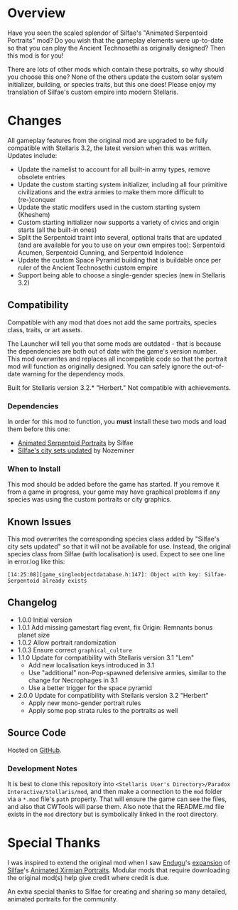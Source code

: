 # Overview

Have you seen the scaled splendor of Silfae's "Animated Serpentoid Portraits" mod?  Do you wish that the gameplay elements were up-to-date so that you can play the Ancient Technosethi as originally designed?  Then this mod is for you!

There are lots of other mods which contain these portraits, so why should you choose this one?  None of the others update the custom solar system initializer, building, or species traits, but this one does!  Please enjoy my translation of Silfae's custom empire into modern Stellaris.

# Changes

All gameplay features from the original mod are upgraded to be fully compatible with Stellaris 3.2, the latest version when this was written.  Updates include:

* Update the namelist to account for all built-in army types, remove obsolete entries
* Update the custom starting system initializer, including all four primitive civilizations and the extra armies to make them more difficult to (re-)conquer
* Update the static modifers used in the custom starting system (Kheshem)
* Custom starting initializer now supports a variety of civics and origin starts (all the built-in ones)
* Split the Serpentoid traint into several, optional traits that are updated (and are available for you to use on your own empires too): Serpentoid Acumen, Serpentoid Cunning, and Serpentoid Indolence
* Update the custom Space Pyramid building that is buildable once per ruler of the Ancient Technosethi custom empire
* Support being able to choose a single-gender species (new in Stellaris 3.2)

## Compatibility

Compatible with any mod that does not add the same portraits, species class, traits, or art assets.

The Launcher will tell you that some mods are outdated - that is because the dependencies are both out of date with the game's version number.  This mod overwrites and replaces all incompatible code so that the portrait mod will function as originally designed.  You can safely ignore the out-of-date warning for the dependency mods.

Built for Stellaris version 3.2.* "Herbert."  Not compatible with achievements.

### Dependencies

In order for this mod to function, you **must** install these two mods and load them before this one:

* [Animated Serpentoid Portraits](https://steamcommunity.com/sharedfiles/filedetails/?id=861800679) by Silfae
* [Silfae's city sets updated](https://steamcommunity.com/sharedfiles/filedetails/?id=2247427791) by Nozeminer

### When to Install

This mod should be added before the game has started.  If you remove it from a game in progress, your game may have graphical problems if any species was using the custom portraits or city graphics.

## Known Issues

This mod overwrites the corresponding species class added by "Silfae's city sets updated" so that it will not be available for use.  Instead, the original species class from Silfae (with localisation) is used.  Expect to see one line in error.log like this:

```
[14:25:08][game_singleobjectdatabase.h:147]: Object with key: Silfae-Serpentoid already exists
```

## Changelog

* 1.0.0 Initial version
* 1.0.1 Add missing gamestart flag event, fix Origin: Remnants bonus planet size
* 1.0.2 Allow portrait randomization
* 1.0.3 Ensure correct `graphical_culture`
* 1.1.0 Update for compatibility with Stellaris version 3.1 "Lem"
    * Add new localisation keys introduced in 3.1
    * Use "additional" non-Pop-spawned defensive armies, similar to the change for Necrophages in 3.1
    * Use a better trigger for the space pyramid
* 2.0.0 Update for compatibility with Stellaris version 3.2 "Herbert"
    * Apply new mono-gender portrait rules
    * Apply some pop strata rules to the portraits as well

## Source Code

Hosted on [GitHub](https://github.com/corsairmarks/serpentoid_portraits_revisited).

### Development Notes

It is best to clone this repository into `<Stellaris User's Directory>/Paradox Interactive/Stellaris/mod`, and then make a connection to the `mod` folder via a `*.mod` file's `path` property.  That will ensure the game can see the files, and also that CWTools will parse them.  Also note that the README.md file exists in the `mod` directory but is symbolically linked in the root directory.

# Special Thanks

I was inspired to extend the original mod when I saw [Endugu](https://steamcommunity.com/profiles/76561198037630876/myworkshopfiles/)'s [expansion](https://steamcommunity.com/sharedfiles/filedetails/?id=1584824947) of [Silfae](https://steamcommunity.com/profiles/76561198021525667/myworkshopfiles/)'s [Animated Xirmian Portraits](https://steamcommunity.com/workshop/filedetails/?id=881118424).  Modular mods that require downloading the original mod(s) help give credit where credit is due.

An extra special thanks to Silfae for creating and sharing so many detailed, animated portraits for the community.
